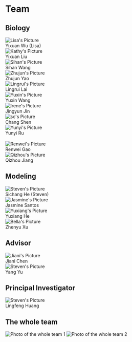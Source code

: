 # Team

## Biology

<div class="grid items-end grid-flow-row grid-cols-2 gap-4 text-center md:grid-cols-4">
<div>
<img alt="Lisa's Picture" src="https://static.igem.wiki/teams/4161/wiki/lisa-pic.jpg" class="max-w-full" />
<br />
Yixuan Wu (Lisa)
</div>
<div>
<img alt="Kathy's Picture" src="https://static.igem.wiki/teams/4161/wiki/yixuanliu-kathy.png" class="max-w-full" />
<br />
Yixuan Liu
</div>
<div>
<img alt="Sihan's Picture" src="https://static.igem.wiki/teams/4161/wiki/sihan-pic.jpg" class="max-w-full" />
<br />
Sihan Wang
</div>
<div>
<img alt="Zhujun's Picture" src="https://static.igem.wiki/teams/4161/wiki/zhujun-pic.jpg" class="max-w-full" />
<br />
Zhujun Yao
</div>
<div>
<img alt="Lingrui's Picture" src="https://static.igem.wiki/teams/4161/wiki/ll-pic.jpg" class="max-w-full" />
<br />
Lingrui Lai
</div>
<div>
<img alt="Yuxin's Picture" src="https://static.igem.wiki/teams/4161/wiki/yuxin-wang-profile-photo.jpg" class="max-w-full" />
<br />
Yuxin Wang
</div>
<div>
<img alt="Irene's Picture" src="https://static.igem.wiki/teams/4161/wiki/irene-pic.jpg" class="max-w-full" />
<br />
Jingyun Jin
</div>
<div>
<img alt="sc's Picture" src="https://static.igem.wiki/teams/4161/wiki/sc-pic.jpg" class="max-w-full" />
<br />
Chang Shen
</div>
<div>
<img alt="Yunyi's Picture" src="https://static.igem.wiki/teams/4161/wiki/yunyi-pic.png" class="max-w-full" />
<br />
Yunyi Ru
</div>
<div>
<br />
<img alt="Renwei's Picture" src="https://static.igem.wiki/teams/4161/wiki/renwei-pic.jpg" class="max-w-full" />
<br />
Renwei Gao
</div>
<div>
<img alt="Qizhou's Picture" src="https://static.igem.wiki/teams/4161/wiki/qizhou-jiang-pic.jpg" class="max-w-full" />
<br />
Qizhou Jiang
</div>
</div>

## Modeling

<div class="grid items-end grid-flow-row grid-cols-2 gap-4 text-center md:grid-cols-4">
<div>
<img alt="Steven's Picture" src="https://static.igem.wiki/teams/4161/wiki/steven-pic.jpg" class="max-w-full" />
<br />
Sichang He (Steven)
</div>
<div>
<img alt="Jasmine's Picture" src="https://static.igem.wiki/teams/4161/wiki/jas-pic.jpg" class="max-w-full" />
<br />
Jasmine Santos
</div>
<div>
<img alt="Yuxiang's Picture" src="https://static.igem.wiki/teams/4161/wiki/img-1134.jpg" class="max-w-full" />
<br />
Yuxiang He
</div>
<div>
<img alt="Bella's Picture" src="https://static.igem.wiki/teams/4161/wiki/bella.jpg" class="max-w-full" />
<br />
Zhenyu Xu
</div>
</div>

## Advisor

<div class="grid items-end grid-flow-row grid-cols-2 gap-4 text-center md:grid-cols-4">
<div>
<img alt="Jiani's Picture" src="https://static.igem.wiki/teams/4161/wiki/jiani-pic.jpg" class="max-w-full" />
<br />
Jiani Chen
</div>
<div>
<img alt="Steven's Picture" src="https://static.igem.wiki/teams/4161/wiki/steven-pic.jpg" class="max-w-full" />
<br />
Yang Yu
</div>
</div>

## Principal Investigator

<div class="grid items-end grid-flow-row grid-cols-2 gap-4 text-center md:grid-cols-4">
<div>
<img alt="Steven's Picture" src="https://static.igem.wiki/teams/4161/wiki/linfeng-huang.jpeg" class="max-w-full" />
<br />
Lingfeng Huang
</div>
</div>

## The whole team

<div class="grid items-end grid-flow-row grid-cols-1 gap-4 text-center">
<img alt="Photo of the whole team 1" src="https://static.igem.wiki/teams/4161/wiki/team-photo.jpg" />
<img alt="Photo of the whole team 2" src="https://static.igem.wiki/teams/4161/wiki/groupphoto2.png" />
</div>
